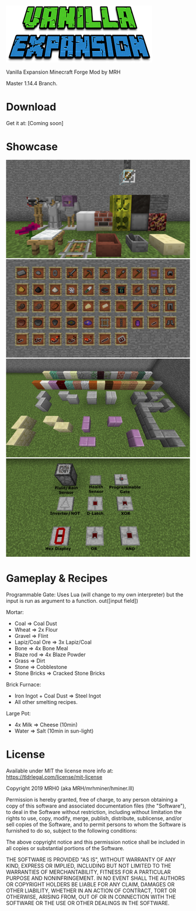 ![alt text](https://github.com/mrh0/vanillaexpansion/blob/master/vanillaexpansion.png?raw=true)

Vanilla Expansion Minecraft Forge Mod by MRH

Master 1.14.4 Branch.

# Download

Get it at: [Coming soon]

# Showcase

![alt text](https://github.com/mrh0/vanillaexpansion/blob/master/Showcase/blocks.png?raw=true)
![alt text](https://github.com/mrh0/vanillaexpansion/blob/master/Showcase/items.png?raw=true)
![alt text](https://github.com/mrh0/vanillaexpansion/blob/master/Showcase/panels.png?raw=true)
![alt text](https://github.com/mrh0/vanillaexpansion/blob/master/Showcase/veredstone.png?raw=true)

# Gameplay & Recipes

Programmable Gate:
 Uses Lua (will change to my own interpreter) but the input is run as argument to a function.
 out([input field])

Mortar:
 - Coal => Coal Dust
 - Wheat => 2x Flour
 - Gravel => Flint
 - Lapiz/Coal Ore => 3x Lapiz/Coal
 - Bone => 4x Bone Meal
 - Blaze rod => 4x Blaze Powder
 - Grass => Dirt
 - Stone => Cobblestone
 - Stone Bricks => Cracked Stone Bricks

Brick Furnace:
 - Iron Ingot + Coal Dust => Steel Ingot
 - All other smelting recipes.

Large Pot:
 - 4x Milk => Cheese (10min)
 - Water => Salt (10min in sun-light)

# License

Available under MIT the license more info at: https://tldrlegal.com/license/mit-license

Copyright 2019 MRH0 (aka MRH/mrhminer/hminer.lll)

Permission is hereby granted, free of charge, to any person obtaining a copy of this software and associated documentation files (the "Software"), to deal in the Software without restriction, including without limitation the rights to use, copy, modify, merge, publish, distribute, sublicense, and/or sell copies of the Software, and to permit persons to whom the Software is furnished to do so, subject to the following conditions:

The above copyright notice and this permission notice shall be included in all copies or substantial portions of the Software.

THE SOFTWARE IS PROVIDED "AS IS", WITHOUT WARRANTY OF ANY KIND, EXPRESS OR IMPLIED, INCLUDING BUT NOT LIMITED TO THE WARRANTIES OF MERCHANTABILITY, FITNESS FOR A PARTICULAR PURPOSE AND NONINFRINGEMENT. IN NO EVENT SHALL THE AUTHORS OR COPYRIGHT HOLDERS BE LIABLE FOR ANY CLAIM, DAMAGES OR OTHER LIABILITY, WHETHER IN AN ACTION OF CONTRACT, TORT OR OTHERWISE, ARISING FROM, OUT OF OR IN CONNECTION WITH THE SOFTWARE OR THE USE OR OTHER DEALINGS IN THE SOFTWARE.

